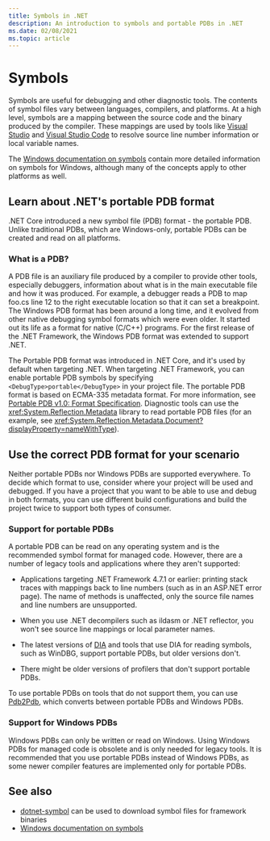 ```yaml
---
title: Symbols in .NET
description: An introduction to symbols and portable PDBs in .NET
ms.date: 02/08/2021
ms.topic: article
---
```


# Symbols

Symbols are useful for debugging and other diagnostic tools. The contents of symbol files vary between languages, compilers, and platforms. At a high level, symbols are a mapping between the source code and the binary produced by the compiler. These mappings are used by tools like [Visual Studio](/visualstudio/debugger/what-is-debugging) and [Visual Studio Code](https://code.visualstudio.com/Docs/editor/debugging) to resolve source line number information or local variable names.

The [Windows documentation on symbols](/windows/win32/dxtecharts/debugging-with-symbols) contain more detailed information on symbols for Windows, although many of the concepts apply to other platforms as well.

## Learn about .NET's portable PDB format

.NET Core introduced a new symbol file (PDB) format - the portable PDB. Unlike traditional PDBs, which are Windows-only, portable PDBs can be created and read on all platforms.

### What is a PDB?

A PDB file is an auxiliary file produced by a compiler to provide other tools, especially debuggers, information about what is in the main executable file and how it was produced. For example, a debugger reads a PDB to map foo.cs line 12 to the right executable location so that it can set a breakpoint. The Windows PDB format has been around a long time, and it evolved from other native debugging symbol formats which were even older. It started out its life as a format for native (C/C++) programs. For the first release of the .NET Framework, the Windows PDB format was extended to support .NET.

The Portable PDB format was introduced in .NET Core, and it's used by default when targeting .NET. When targeting .NET Framework, you can enable portable PDB symbols by specifying `<DebugType>portable</DebugType>` in your project file. The portable PDB format is based on ECMA-335 metadata format. For more information, see [Portable PDB v1.0: Format Specification](https://github.com/dotnet/runtime/blob/main/docs/design/specs/PortablePdb-Metadata.md). Diagnostic tools can use the <xref:System.Reflection.Metadata> library to read portable PDB files (for an example, see <xref:System.Reflection.Metadata.Document?displayProperty=nameWithType>).

## Use the correct PDB format for your scenario

Neither portable PDBs nor Windows PDBs are supported everywhere. To decide which format to use, consider where your project will be used and debugged. If you have a project that you want to be able to use and debug in both formats, you can use different build configurations and build the project twice to support both types of consumer.

### Support for portable PDBs

A portable PDB can be read on any operating system and is the recommended symbol format for managed code. However, there are a number of legacy tools and applications where they aren't supported:

* Applications targeting .NET Framework 4.7.1 or earlier: printing stack traces with mappings back to line numbers (such as in an ASP.NET error page). The name of methods is unaffected, only the source file names and line numbers are unsupported.

* When you use .NET decompilers such as ildasm or .NET reflector, you won't see source line mappings or local parameter names.

* The latest versions of [DIA](/visualstudio/debugger/debug-interface-access/debug-interface-access-sdk) and tools that use DIA for reading symbols, such as WinDBG, support portable PDBs, but older versions don't.

* There might be older versions of profilers that don't support portable PDBs.

To use portable PDBs on tools that do not support them, you can use [Pdb2Pdb](https://github.com/dotnet/symreader-converter#pdb2pdb), which converts between portable PDBs and Windows PDBs.

### Support for Windows PDBs

Windows PDBs can only be written or read on Windows. Using Windows PDBs for managed code is obsolete and is only needed for legacy tools. It is recommended that you use portable PDBs instead of Windows PDBs, as some newer compiler features are implemented only for portable PDBs.

## See also

* [dotnet-symbol](./dotnet-symbol.md) can be used to download symbol files for framework binaries
* [Windows documentation on symbols](/windows/win32/dxtecharts/debugging-with-symbols)
